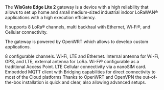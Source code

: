<FeatureDescription>

The **WisGate Edge Lite 2** gateway is a device with a high reliability that allows to set up home and small medium-sized industrial indoor LoRaWAN® applications with a high execution efficiency.

It supports 8 LoRa® channels, multi backhaul with Ethernet, Wi-Fi®, and Cellular connectivity.

The gateway is powered by OpenWRT which allows to develop custom applications.

</FeatureDescription>


<FeatureList>

<Feature title="Connectivity" image="wifi-bluetooth">
  8 configurable channels. Wi-Fi, LTE and Ethernet.
  Internal antenna for Wi-Fi, GPS, and LTE, external antenna for LoRa.
</Feature>

<Feature title="Wi-Fi Access Point" image="wifi">
  Wi-Fi® configurable as a traditional Access Point.
</Feature>

<Feature title="Cellular connectivity" image="cellular">
  LTE Cellular connectivity via a nanoSIM card.
</Feature>

<Feature title="Network Server and MQTT integration" image="communication">
  Embedded MQTT client with Bridging capabilities for direct connectivity to most of the
Cloud platforms
</Feature>

<Feature title="Easy and fast configuration" image="configurability">
  Thanks to OpenWRT and OpenVPN the out-of-the-box installation is quick and clear,  also allowing advanced setups.
</Feature>

</FeatureList>
